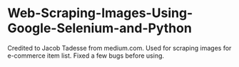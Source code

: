 # Web-Scraping-Images-Using-Google-Selenium-and-Python
Credited to Jacob Tadesse from medium.com.  Used for scraping images for e-commerce item list. Fixed a few bugs before using.
